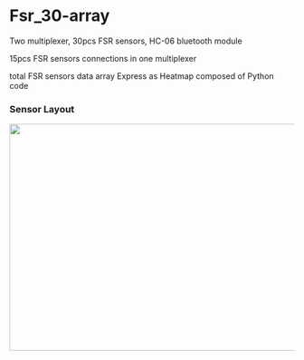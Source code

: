 # Fsr_30-array

Two multiplexer, 30pcs FSR sensors, HC-06 bluetooth module

15pcs FSR sensors connections in one multiplexer

total FSR sensors data array Express as Heatmap composed of Python code

### Sensor Layout
<img src = "https://user-images.githubusercontent.com/70682288/101593969-40837700-3a34-11eb-9706-4c389b1ebdb3.PNG" width="600" height="400">
